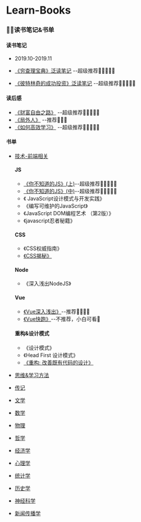 # Learn-Books
### 📖📒读书笔记&书单

#### 读书笔记

  * 2019.10-2019.11
  
*  [《穷查理宝典》泛读笔记](https://github.com/Vstar18/Learn-Books/issues/1) --超级推荐🌟🌟🌟🌟🌟
*  [《彼特林奇的成功投资》泛读笔记](https://github.com/Vstar18/Learn-Books/issues/38) --超级推荐🌟🌟🌟🌟🌟

#### 读后感

 *  [《财富自由之路》](https://github.com/Vstar18/Learn-Books/issues/39) --超级推荐🌟🌟🌟🌟🌟
 *  [《局外人》](https://github.com/Vstar18/Learn-Books/issues/40) --推荐🌟🌟🌟
 *  [《如何高效学习》](https://github.com/Vstar18/Learn-Books/issues/41) --超级推荐🌟🌟🌟🌟🌟

#### 书单
  * [技术-前端相关](https://github.com/Vstar18/Learn-Books/issues/3)
    #### JS

      * [《你不知道的JS》(上)](https://github.com/Vstar18/Learn-Books/issues/24)--超级推荐🌟🌟🌟🌟🌟
      * [《你不知道的JS》(中)](https://github.com/Vstar18/Learn-Books/issues/27)--超级推荐🌟🌟🌟🌟🌟
      * 《 JavaScript设计模式与开发实践》
      * 《编写可维护的JavaScript》
      * 《JavaScript DOM编程艺术 （第2版）》
      * 《javascript忍者秘籍》
    #### CSS

      * 《CSS权威指南》
      * [《CSS揭秘》](https://github.com/Vstar18/Learn-Books/issues/30)

    #### Node
      * 《深入浅出NodeJS》

    #### Vue

      * [《Vue深入浅出》](https://github.com/Vstar18/Learn-Books/issues/37)--推荐🌟🌟🌟🌟
      * [《Vue快跑》](https://github.com/Vstar18/Learn-Books/issues/18)--不推荐，小白可看🌟
    #### 重构&设计模式
      * 《设计模式》
      * 《Head First 设计模式》
      * [《重构: 改善既有代码的设计》](https://github.com/Vstar18/Learn-Books/issues/20)
  
  * [思维&学习方法](https://github.com/Vstar18/Learn-Books/issues/12)
  * [传记](https://github.com/Vstar18/Learn-Books/issues/13)
  
  * [文学](https://github.com/Vstar18/Learn-Books/issues/15)
  * [数学](https://github.com/Vstar18/Learn-Books/issues/6)
  * [物理](https://github.com/Vstar18/Learn-Books/issues/10)
  * [哲学](https://github.com/Vstar18/Learn-Books/issues/)
  * [经济学](https://github.com/Vstar18/Learn-Books/issues/5)
  * [心理学](https://github.com/Vstar18/Learn-Books/issues/9)
  * [统计学](https://github.com/Vstar18/Learn-Books/issues/11)
  * [历史学](https://github.com/Vstar18/Learn-Books/issues/14)
  * [神经科学](https://github.com/Vstar18/Learn-Books/issues/7)
  * [新闻传播学](https://github.com/Vstar18/Learn-Books/issues/8)
  
  

 
